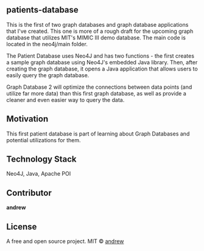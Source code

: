 ## patients-database
This is the first of two graph databases and graph database applications that I've created. This one is more of a rough draft for the upcoming graph database that utilizes MIT's MIMIC III demo database. The main code is located in the neo4j/main folder.

The Patient Database uses Neo4J and has two functions - the first creates a sample graph database using Neo4J's embedded Java library. Then, after creating the graph database, it opens a Java application that allows users to easily query the graph database.

Graph Database 2 will optimize the connections between data points (and utilize far more data) than this first graph database, as well as provide a cleaner and even easier way to query the data.

## Motivation
This first patient database is part of learning about Graph Databases and potential utilizations for them.

## Technology Stack
Neo4J, Java, Apache POI

## Contributor

**andrew**

## License
A free and open source project.
MIT © [andrew]()
